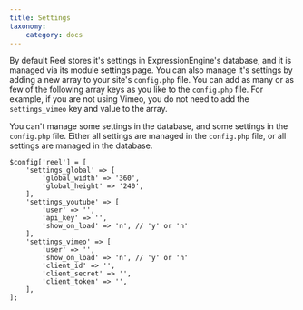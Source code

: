 ```yaml
---
title: Settings
taxonomy:
    category: docs
---
```


By default Reel stores it's settings in ExpressionEngine's database, and it is managed via its module settings page. You can also manage it's settings by adding a new array to your site's `config.php` file. You can add as many or as few of the following array keys as you like to the `config.php` file. For example, if you are not using Vimeo, you do not need to add the `settings_vimeo` key and value to the array.

You can't manage some settings in the database, and some settings in the `config.php` file. Either all settings are managed in the `config.php` file, or all settings are managed in the database.

```
$config['reel'] = [
    'settings_global' => [
        'global_width' => '360',
        'global_height' => '240',
    ],
    'settings_youtube' => [
        'user' => '',
        'api_key' => '',
        'show_on_load' => 'n', // 'y' or 'n'
    ],
    'settings_vimeo' => [
        'user' => '',
        'show_on_load' => 'n', // 'y' or 'n'
        'client_id' => '',
        'client_secret' => '',
        'client_token' => '',
    ],
];
```